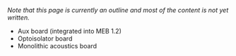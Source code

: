 
*Note that this page is currently an outline and most of the content is not yet written.*

- Aux board (integrated into MEB 1.2)
- Optoisolator board
- Monolithic acoustics board